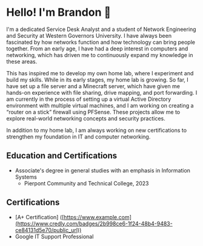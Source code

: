 # Hello! I'm Brandon 👋


I'm a dedicated Service Desk Analyst and a student of Network Engineering and Security at Western Governors University. I have always been fascinated by how networks function and how technology can bring people together. From an early age, I have had a deep interest in computers and networking, which has driven me to continuously expand my knowledge in these areas.  

This has inspired me to develop my own home lab, where I experiment and build my skills. While in its early stages, my home lab is growing. So far, I have set up a file server and a Minecraft server, which have given me hands-on experience with file sharing, drive mapping, and port forwarding. I am currently in the process of setting up a virtual Active Directory environment with multiple virtual machines, and I am working on creating a “router on a stick” firewall using PFSense. These projects allow me to explore real-world networking concepts and security practices. 

In addition to my home lab, I am always working on new certifications to strengthen my foundation in IT and computer networking. 

 

Education and Certifications 
----------------------------
- Associate's degree in general studies with an emphasis in Information Systems 
   - Pierpont Community and Technical College, 2023 

Certifications 
--------------
- [A+ Certification] ([https://www.example.com](https://www.credly.com/badges/2b998ce6-1f24-48b4-9483-ce84131d5e70/public_url))
- Google IT Support Professional 
